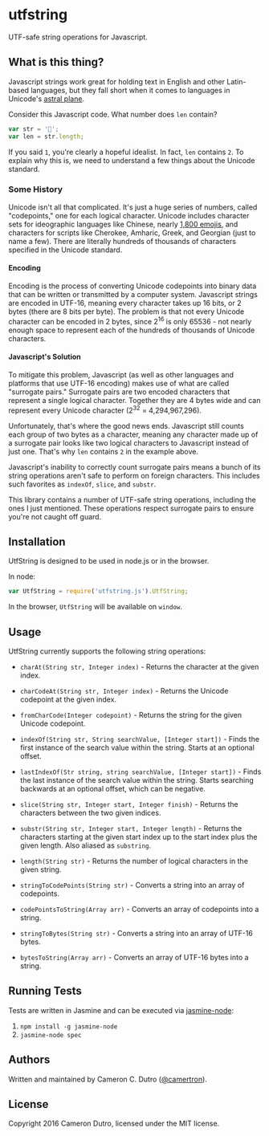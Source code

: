 utfstring
===

UTF-safe string operations for Javascript.

## What is this thing?

Javascript strings work great for holding text in English and other Latin-based languages, but they fall short when it comes to languages in Unicode's [astral plane](https://en.wikipedia.org/wiki/Plane_(Unicode)).

Consider this Javascript code. What number does `len` contain?

```javascript
var str = '𤔣';
var len = str.length;
```
If you said `1`, you're clearly a hopeful idealist. In fact, `len` contains `2`. To explain why this is, we need to understand a few things about the Unicode standard.

### Some History

Unicode isn't all that complicated. It's just a huge series of numbers, called "codepoints," one for each logical character. Unicode includes character sets for ideographic languages like Chinese, nearly [1,800 emojis](http://unicode.org/emoji/charts/full-emoji-list.html), and characters for scripts like Cherokee, Amharic, Greek, and Georgian (just to name a few). There are literally hundreds of thousands of characters specified in the Unicode standard.

#### Encoding

Encoding is the process of converting Unicode codepoints into binary data that can be written or transmitted by a computer system. Javascript strings are encoded in UTF-16, meaning every character takes up 16 bits, or 2 bytes (there are 8 bits per byte). The problem is that not every Unicode character can be encoded in 2 bytes, since 2<sup>16</sup> is only 65536 - not nearly enough space to represent each of the hundreds of thousands of Unicode characters.

#### Javascript's Solution

To mitigate this problem, Javascript (as well as other languages and platforms that use UTF-16 encoding) makes use of what are called "surrogate pairs." Surrogate pairs are two encoded characters that represent a single logical character. Together they are 4 bytes wide and can represent every Unicode character (2<sup>32</sup> = 4,294,967,296).

Unfortunately, that's where the good news ends. Javascript still counts each group of two bytes as a character, meaning any character made up of a surrogate pair looks like two logical characters to Javascript instead of just one. That's why `len` contains `2` in the example above.

Javascript's inability to correctly count surrogate pairs means a bunch of its string operations aren't safe to perform on foreign characters. This includes such favorites as `indexOf`, `slice`, and `substr`.

This library contains a number of UTF-safe string operations, including the ones I just mentioned. These operations respect surrogate pairs to ensure you're not caught off guard.

## Installation

UtfString is designed to be used in node.js or in the browser.

In node:

```javascript
var UtfString = require('utfstring.js').UtfString;
```

In the browser, `UtfString` will be available on `window`.

## Usage

UtfString currently supports the following string operations:

* `charAt(String str, Integer index)` - Returns the character at the given index.

* `charCodeAt(String str, Integer index)` - Returns the Unicode codepoint at the given index.

* `fromCharCode(Integer codepoint)` - Returns the string for the given Unicode codepoint.

* `indexOf(String str, String searchValue, [Integer start])` - Finds the first instance of the search value within the string. Starts at an optional offset.

* `lastIndexOf(Str string, string searchValue, [Integer start])` - Finds the last instance of the search value within the string. Starts searching backwards at an optional offset, which can be negative.

* `slice(String str, Integer start, Integer finish)` - Returns the characters between the two given indices.

* `substr(String str, Integer start, Integer length)` - Returns the characters starting at the given start index up to the start index plus the given length. Also aliased as `substring`.

* `length(String str)` - Returns the number of logical characters in the given string.

* `stringToCodePoints(String str)` - Converts a string into an array of codepoints.

* `codePointsToString(Array arr)` - Converts an array of codepoints into a string.

* `stringToBytes(String str)` - Converts a string into an array of UTF-16 bytes.

* `bytesToString(Array arr)` - Converts an array of UTF-16 bytes into a string.

## Running Tests

Tests are written in Jasmine and can be executed via [jasmine-node](https://github.com/mhevery/jasmine-node):

1. `npm install -g jasmine-node`
2. `jasmine-node spec`

## Authors

Written and maintained by Cameron C. Dutro ([@camertron](https://github.com/camertron)).

## License

Copyright 2016 Cameron Dutro, licensed under the MIT license.
